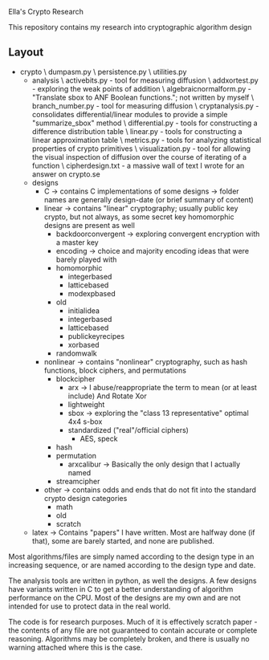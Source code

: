 Ella's Crypto Research

This repository contains my research into cryptographic algorithm design

Layout
----
- crypto
    \ dumpasm.py
    \ persistence.py
    \ utilities.py    
    - analysis 
        \ activebits.py
            - tool for measuring diffusion
        \ addxortest.py
            - exploring the weak points of addition
        \ algebraicnormalform.py
            - "Translate sbox to ANF Boolean functions."; not written by myself
        \ branch_number.py
            - tool for measuring diffusion
        \ cryptanalysis.py
            - consolidates differential/linear modules to provide a simple "summarize_sbox" method
        \ differential.py
            - tools for constructing a difference distribution table
        \ linear.py
            - tools for constructing a linear approximation table
        \ metrics.py
            - tools for analyzing statistical properties of crypto primitives
        \ visualization.py
            - tool for allowing the visual inspection of diffusion over the course of iterating of a function
        \ cipherdesign.txt
            - a massive wall of text I wrote for an answer on crypto.se
    - designs            
        - C
            -> contains C implementations of some designs
            -> folder names are generally design-date (or brief summary of content)   
        - linear
            -> contains "linear" cryptography; usually public key crypto, but not always, as some secret key homomorphic designs are present as well 
            - backdoorconvergent
                -> exploring convergent encryption with a master key
            - encoding
                -> choice and majority encoding ideas that were barely played with
            - homomorphic                    
                - integerbased
                - latticebased                       
                - modexpbased
             - old
                 - initialidea
                 - integerbased
                 - latticebased
                 - publickeyrecipes
                 - xorbased                
            - randomwalk
        - nonlinear
            -> contains "nonlinear" cryptography, such as hash functions, block ciphers, and permutations
            - blockcipher
                - arx
                    -> I abuse/reappropriate the term to mean (or at least include) And Rotate Xor
                - lightweight
                - sbox
                    -> exploring the "class 13 representative" optimal 4x4 s-box
                - standardized ("real"/official ciphers)
                    - AES, speck                                     
            - hash             
            - permutation
                - arxcalibur
                    -> Basically the only design that I actually named
            - streamcipher
        - other
            -> contains odds and ends that do not fit into the standard crypto design categories    
            - math
            - old
            - scratch           
    - latex
        -> Contains "papers" I have written. Most are halfway done (if that), some are barely started, and none are published.
           

Most algorithms/files are simply named according to the design type in an increasing sequence, or are named according to the design type and date.
    
The analysis tools are written in python, as well the designs. A few designs have variants written in C to get a better understanding of algorithm performance on the CPU.
Most of the designs are my own and are not intended for use to protect data in the real world. 

The code is for research purposes. Much of it is effectively scratch paper - the contents of any file are not guaranteed to contain accurate or complete reasoning. Algorithms may be completely broken, and there is usually no warning attached where this is the case.